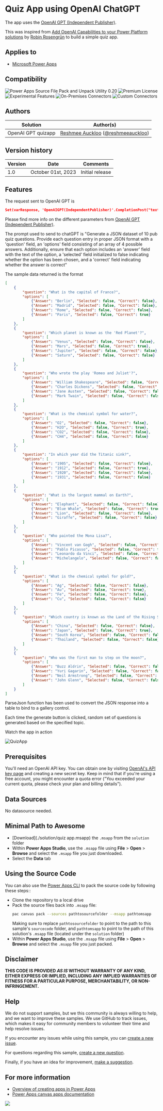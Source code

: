 # Quiz App using OpenAI ChatGPT

The app uses the [OpenAI GPT (Independent Publisher)](https://learn.microsoft.com/en-us/connectors/openaigpt4ip/).

This was inspired from [Add OpenAI Capabilities to your Power Platform solutions](https://www.youtube.com/watch?v=AVK7BUmTGvs&t=1062s) by [Robin Rosengrün](https://twitter.com/power_r2) to build a simple quiz app.

## Applies to

* [Microsoft Power Apps](https://docs.microsoft.com/powerapps/)

## Compatibility

![Power Apps Source File Pack and Unpack Utility 0.20](https://img.shields.io/badge/Packing%20Tool-0.20-green.svg)
![Premium License](https://img.shields.io/badge/Premium%20License-Not%20Required-green.svg "Premium Power Apps license not required")
![Experimental Features](https://img.shields.io/badge/Experimental%20Features-No-green.svg "Does not rely on experimental features")
![On-Premises Connectors](https://img.shields.io/badge/On--Premises%20Connectors-No-green.svg "Does not use on-premise connectors")
![Custom Connectors](https://img.shields.io/badge/Custom%20Connectors-Not%20Required-green.svg "Does not use custom connectors")

## Authors

Solution|Author(s)
--------|---------
OpenAI GPT quizapp | [Reshmee Auckloo](https://github.com/reshmee011) ([@reshmeeauckloo](https://twitter.com/reshmeeauckloo))

## Version history

Version|Date|Comments
-------|----|--------
1.0|October 01st, 2023|Initial release

## Features

The request sent to OpenAI GPT is

```JSON
Set(varResponse, 'OpenAIGPT(IndependentPublisher)'.CompletionPost("text-davinci-003",{prompt:txtPrompt.Text & Char(10) & "Topic: " & txtTopic.Text,max_tokens:4000,temperature:0.7,top_p:1,n:1}).first_completion);
```

Please find more info on the different parameters from [OpenAI GPT (Independent Publisher)](https://learn.microsoft.com/en-us/connectors/openaigpt4ip/).

The prompt used to send to chatGPT is "Generate a JSON dataset of 10 pub quiz questions. Provide each question entry in proper JSON format with a 'question' field, an 'options' field consisting of an array of 4 possible answers. Additionally, ensure that each option includes an 'answer' field with the text of the option, a 'selected' field initialized to false indicating whether the option has been chosen, and a 'correct' field indicating whether the answer is correct"


The sample data returned is the format 

```JSON
[
    {
        "question": "What is the capital of France?",
        "options": [
            {"Answer": "Berlin", "Selected": false, "Correct": false},
            {"Answer": "Madrid", "Selected": false, "Correct": false},
            {"Answer": "Rome", "Selected": false, "Correct": false},
            {"Answer": "Paris", "Selected": false, "Correct": true}
        ]
    },
    {
        "question": "Which planet is known as the 'Red Planet'?",
        "options": [
            {"Answer": "Venus", "Selected": false, "Correct": false},
            {"Answer": "Mars", "Selected": false, "Correct": true},
            {"Answer": "Jupiter", "Selected": false, "Correct": false},
            {"Answer": "Saturn", "Selected": false, "Correct": false}
        ]
    },
    {
        "question": "Who wrote the play 'Romeo and Juliet'?",
        "options": [
            {"Answer": "William Shakespeare", "Selected": false, "Correct": true},
            {"Answer": "Charles Dickens", "Selected": false, "Correct": false},
            {"Answer": "Jane Austen", "Selected": false, "Correct": false},
            {"Answer": "Mark Twain", "Selected": false, "Correct": false}
        ]
    },
    {
        "question": "What is the chemical symbol for water?",
        "options": [
            {"Answer": "O2", "Selected": false, "Correct": false},
            {"Answer": "H2O", "Selected": false, "Correct": true},
            {"Answer": "CO2", "Selected": false, "Correct": false},
            {"Answer": "CH4", "Selected": false, "Correct": false}
        ]
    },
    {
        "question": "In which year did the Titanic sink?",
        "options": [
            {"Answer": "1905", "Selected": false, "Correct": false},
            {"Answer": "1912", "Selected": false, "Correct": true},
            {"Answer": "1920", "Selected": false, "Correct": false},
            {"Answer": "1931", "Selected": false, "Correct": false}
        ]
    },
    {
        "question": "What is the largest mammal on Earth?",
        "options": [
            {"Answer": "Elephant", "Selected": false, "Correct": false},
            {"Answer": "Blue Whale", "Selected": false, "Correct": true},
            {"Answer": "Lion", "Selected": false, "Correct": false},
            {"Answer": "Giraffe", "Selected": false, "Correct": false}
        ]
    },
    {
        "question": "Who painted the Mona Lisa?",
        "options": [
            {"Answer": "Vincent van Gogh", "Selected": false, "Correct": false},
            {"Answer": "Pablo Picasso", "Selected": false, "Correct": false},
            {"Answer": "Leonardo da Vinci", "Selected": false, "Correct": true},
            {"Answer": "Michelangelo", "Selected": false, "Correct": false}
        ]
    },
    {
        "question": "What is the chemical symbol for gold?",
        "options": [
            {"Answer": "Ag", "Selected": false, "Correct": false},
            {"Answer": "Au", "Selected": false, "Correct": true},
            {"Answer": "Fe", "Selected": false, "Correct": false},
            {"Answer": "Cu", "Selected": false, "Correct": false}
        ]
    },
    {
        "question": "Which country is known as the Land of the Rising Sun?",
        "options": [
            {"Answer": "China", "Selected": false, "Correct": false},
            {"Answer": "Japan", "Selected": false, "Correct": true},
            {"Answer": "South Korea", "Selected": false, "Correct": false},
            {"Answer": "Thailand", "Selected": false, "Correct": false}
        ]
    },
    {
        "question": "Who was the first man to step on the moon?",
        "options": [
            {"Answer": "Buzz Aldrin", "Selected": false, "Correct": false},
            {"Answer": "Yuri Gagarin", "Selected": false, "Correct": false},
            {"Answer": "Neil Armstrong", "Selected": false, "Correct": true},
            {"Answer": "John Glenn", "Selected": false, "Correct": false}
        ]
    }
]
```

ParseJson function has been used to convert the JSON response into a table to bind to a gallery control. 

Each time the generate button is clicked, random set of questions is generated based on the specified topic.

Watch the app in action

![QuizApp](./assets/QuizApp.gif)

## Prerequisites

You'll need an OpenAI API key. You can obtain one by visiting [OpenAI's API key page](https://platform.openai.com/account/api-keys) and creating a new secret key. Keep in mind that if you're using a free account, you might encounter a quota error ("You exceeded your current quota, please check your plan and billing details").

## Data Sources

No datasource needed.

## Minimal Path to Awesome

* [Download](./solution/quiz app.msapp) the `.msapp` from the `solution` folder
* Within **Power Apps Studio**, use the `.msapp` file using **File** > **Open** > **Browse** and select the `.msapp` file you just downloaded.
* Select the **Data** tab

## Using the Source Code

You can also use the [Power Apps CLI](https://docs.microsoft.com/powerapps/developer/data-platform/powerapps-cli) to pack the source code by following these steps::

* Clone the repository to a local drive
* Pack the source files back into `.msapp` file:
  ```bash
  pac canvas pack --sources pathtosourcefolder --msapp pathtomsapp
  ```
  Making sure to replace `pathtosourcefolder` to point to the path to this sample's `sourcecode` folder, and `pathtomsapp` to point to the path of this solution's `.msapp` file (located under the `solution` folder)
* Within **Power Apps Studio**, use the `.msapp` file using **File** > **Open** > **Browse** and select the `.msapp` file you just packed.

## Disclaimer

**THIS CODE IS PROVIDED *AS IS* WITHOUT WARRANTY OF ANY KIND, EITHER EXPRESS OR IMPLIED, INCLUDING ANY IMPLIED WARRANTIES OF FITNESS FOR A PARTICULAR PURPOSE, MERCHANTABILITY, OR NON-INFRINGEMENT.**

## Help

We do not support samples, but we this community is always willing to help, and we want to improve these samples. We use GitHub to track issues, which makes it easy for  community members to volunteer their time and help resolve issues.

If you encounter any issues while using this sample, you can [create a new issue](https://github.com/pnp/powerapps-samples/issues/new?assignees=&labels=Needs%3A+Triage+%3Amag%3A%2Ctype%3Abug-suspected&template=bug-report.yml&sample=YOURSAMPLENAME&authors=@YOURGITHUBUSERNAME&title=YOURSAMPLENAME%20-%20).

For questions regarding this sample, [create a new question](https://github.com/pnp/powerapps-samples/issues/new?assignees=&labels=Needs%3A+Triage+%3Amag%3A%2Ctype%3Abug-suspected&template=question.yml&sample=YOURSAMPLENAME&authors=@YOURGITHUBUSERNAME&title=YOURSAMPLENAME%20-%20).

Finally, if you have an idea for improvement, [make a suggestion](https://github.com/pnp/powerapps-samples/issues/new?assignees=&labels=Needs%3A+Triage+%3Amag%3A%2Ctype%3Abug-suspected&template=suggestion.yml&sample=YOURSAMPLENAME&authors=@YOURGITHUBUSERNAME&title=YOURSAMPLENAME%20-%20).

## For more information

- [Overview of creating apps in Power Apps](https://docs.microsoft.com/powerapps/maker/)
- [Power Apps canvas apps documentation](https://docs.microsoft.com/en-us/powerapps/maker/canvas-apps/)


<img src="https://telemetry.sharepointpnp.com/powerapps-samples/samples/readme-template" />


